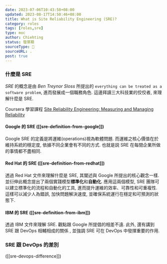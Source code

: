 ```yaml
---
date: 2023-07-06T10:43:58+08:00
updated: 2023-08-17T14:50:46+08:00
title: What is Site Reliability Engineering (SRE)?
category: roles
tags: [roles,sre]
type: moc
author: Chiehting
status: 發芽期
sourceType: 📜️
sourceURL: .
post: true
---
```


### 什麼是 SRE

*SRE* 的概念是由 *Ben Treynor Sloss* 所提出的 `everything can be treated as a software problem`, 進而發展成一個職務角色. 這邊拜讀三大科技業的佼佼者, 來理解什麼是 SRE.

<!--more-->

Coursera 學習課程 [Site Reliability Engineering: Measuring and Managing Reliability](https://www.coursera.org/learn/site-reliability-engineering-slos/home/welcome)

#### Google 的 SRE ([[sre-definition-from-google]])

Google SRE 的定義是將運維(operations)視為軟體問題. 而運維之核心價值在於維持系統的穩定度, 依據不同企業會有不同的方式. 也就是説 SRE 在每間企業所做的事情都不盡相同.

#### Red Hat 的 SRE ([[sre-definition-from-redhat]])

透過 Red Hat 文件來理解什麼是 SRE, 其闡述與 Google 所提出的核心觀念一樣. 並衍伸此概念提出了兩個實踐模型**標準化**和**自動化**. 應用這兩個模型, SRE 團隊可以建立標準化的流程和自動化的工具, 進而提升運維的效率、可靠性和可重複性. 這樣可以減少人為錯誤, 加快問題解決速度, 並確保系統運行在穩定和可預測的狀態下.

#### IBM 的 SRE ([[sre-definition-from-ibm]])

透過 IBM 文件來理解 SRE. 觀點跟 Google 所提倡的相差不遠. 此外, 還有講到 SRE 跟 DevOps 相輔相成的關係 , 並強調 SRE 可在 DevOps 中發揮重要的作用.

### SRE 跟 DevOps 的差別

([[sre-devops-difference]])